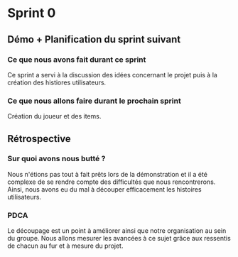 # Sprint 0

## Démo + Planification du sprint suivant

### Ce que nous avons fait durant ce sprint
Ce sprint a servi à la discussion des idées concernant le projet puis à la création
des histiores utilisateurs.

### Ce que nous allons faire durant le prochain sprint
Création du joueur et des items.

## Rétrospective

### Sur quoi avons nous butté ?
Nous n'étions pas tout à fait prêts lors de la démonstration et il a été complexe de se rendre compte des difficultés que nous rencontrerons. Ainsi, nous avons eu du mal à découper efficacement les histoires utilisateurs.

### PDCA
Le découpage est un point à améliorer ainsi que notre organisation au sein du groupe.
Nous allons mesurer les avancées à ce sujet grâce aux ressentis de chacun au fur et à mesure du projet.
